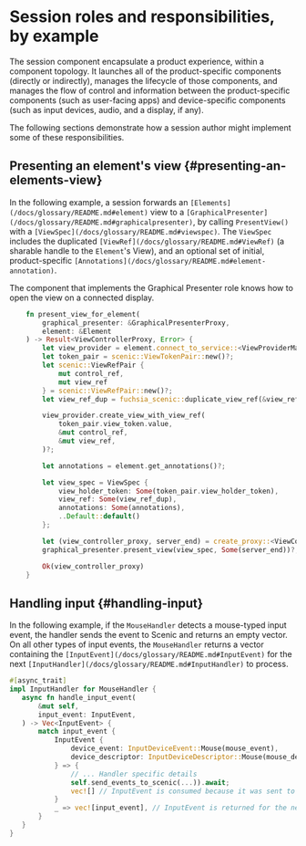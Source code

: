 # Session roles and responsibilities, by example

The session component encapsulate a product experience, within a component
topology. It launches all of the product-specific components (directly or
indirectly), manages the lifecycle of those components, and manages the flow of
control and information between the product-specific components (such as
user-facing apps) and device-specific components (such as input devices, audio,
and a display, if any).

The following sections demonstrate how a session author might implement some of
these responsibilities.

## Presenting an element's view {#presenting-an-elements-view}

In the following example, a session forwards an `[Elements](/docs/glossary/README.md#element)` view to a
`[GraphicalPresenter](/docs/glossary/README.md#graphicalpresenter)`,
by calling `PresentView()` with a
`[ViewSpec](/docs/glossary/README.md#viewspec)`. The
`ViewSpec` includes the duplicated `[ViewRef](/docs/glossary/README.md#ViewRef)` \(a sharable handle to the
`Element`'s View), and an optional set of initial, product-specific
`[Annotations](/docs/glossary/README.md#element-annotation)`.

The component that implements the Graphical Presenter role knows how to open
the view on a connected display.

```rust
    fn present_view_for_element(
        graphical_presenter: &GraphicalPresenterProxy,
        element: &Element
    ) -> Result<ViewControllerProxy, Error> {
        let view_provider = element.connect_to_service::<ViewProviderMarker>()?;
        let token_pair = scenic::ViewTokenPair::new()?;
        let scenic::ViewRefPair {
            mut control_ref,
            mut view_ref
        } = scenic::ViewRefPair::new()?;
        let view_ref_dup = fuchsia_scenic::duplicate_view_ref(&view_ref)?;

        view_provider.create_view_with_view_ref(
            token_pair.view_token.value,
            &mut control_ref,
            &mut view_ref,
        )?;

        let annotations = element.get_annotations()?;

        let view_spec = ViewSpec {
            view_holder_token: Some(token_pair.view_holder_token),
            view_ref: Some(view_ref_dup),
            annotations: Some(annotations),
            ..Default::default()
        };

        let (view_controller_proxy, server_end) = create_proxy::<ViewControllerMarker>()?;
        graphical_presenter.present_view(view_spec, Some(server_end))?;

        Ok(view_controller_proxy)
    }
```

## Handling input {#handling-input}

In the following example, if the `MouseHandler` detects a mouse-typed input
event, the handler sends the event to Scenic and returns an empty vector. On all
other types of input events, the `MouseHandler` returns a vector containing the
`[InputEvent](/docs/glossary/README.md#InputEvent)` for the next
`[InputHandler](/docs/glossary/README.md#InputHandler)` to process.

```rust
#[async_trait]
impl InputHandler for MouseHandler {
   async fn handle_input_event(
       &mut self,
       input_event: InputEvent,
   ) -> Vec<InputEvent> {
       match input_event {
           InputEvent {
               device_event: InputDeviceEvent::Mouse(mouse_event),
               device_descriptor: InputDeviceDescriptor::Mouse(mouse_descriptor),
           } => {
               // ... Handler specific details
               self.send_events_to_scenic(...)).await;
               vec![] // InputEvent is consumed because it was sent to Scenic
           }
           _ => vec![input_event], // InputEvent is returned for the next InputHandler
       }
   }
}
```
